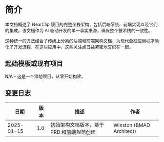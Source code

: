 # 简介

本文档概述了 NearClip 项目的完整全栈架构，包括后端系统、前端实现以及它们的集成。该文档作为 AI 驱动开发的单一事实来源，确保整个技术栈的一致性。

这种统一的方法结合了传统上分离的后端和前端架构文档，为现代全栈应用程序简化了开发流程，在这些应用中，这些关注点日益紧密地交织在一起。

## 起始模板或现有项目

N/A - 这是一个绿地项目，从零开始构建。

## 变更日志

| 日期 | 版本 | 描述 | 作者 |
|------|------|------|------|
| 2025-01-15 | 1.0 | 初始架构文档版本，基于 PRD 和前端规范创建 | Winston (BMAD Architect) |
